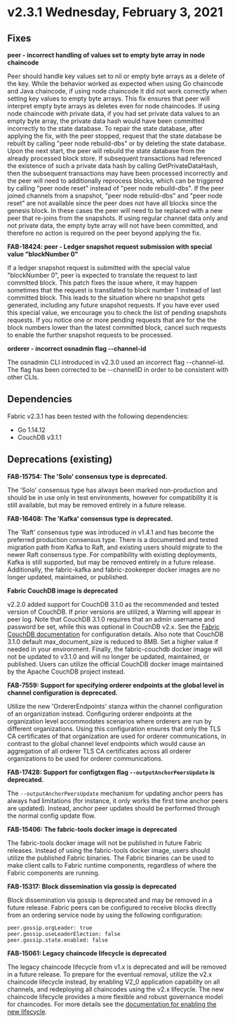 v2.3.1 Wednesday, February 3, 2021
==================================

Fixes
-----

**peer - incorrect handling of values set to empty byte array in node chaincode**

Peer should handle key values set to nil or empty byte arrays as a delete of the key.
While the behavior worked as expected when using Go chaincode and Java chaincode,
if using node chaincode it did not work correctly when setting key values to empty byte arrays.
This fix ensures that peer will interpret empty byte arrays as deletes even for node chaincodes.
If using node chaincode with private data, if you had set private data values to an empty
byte array, the private data hash would have been committed incorrectly to the state database.
To repair the state database, after applying the fix, with the peer stopped, request that
the state database be rebuilt by calling "peer node rebuild-dbs" or by deleting the state database.
Upon the next start, the peer will rebuild the state database from the already processed block store.
If subsequent transactions had referenced the existence of such a private data hash by calling
GetPrivateDataHash, then the subsequent transactions may have been processed incorrectly and
the peer will need to additionally reprocess blocks, which can be triggered by calling
"peer node reset" instead of "peer node rebuild-dbs".
If the peer joined channels from a snapshot, "peer node rebuild-dbs" and "peer node reset"
are not available since the peer does not have all blocks since the genesis block. In
these cases the peer will need to be replaced with a new peer that re-joins from the snapshots.
If using regular channel data only and not private data, the empty byte array will not
have been committed, and therefore no action is required on the peer beyond applying the fix.


**FAB-18424: peer - Ledger snapshot request submission with special value "blockNumber 0"**

If a ledger snapshot request is submitted with the special value "blockNumber 0", peer is expected to translate the request to last committed block. This patch fixes the issue where, it may happen sometimes that the request is transtlated to block number 1 instead of last committed block. This leads to the situation where no snapshot gets generated, including any future snapshot requests. If you have ever used this special value, we encourage you to check the list of pending snapshots requests. If you notice one or more pending requests that are for the the block numbers lower than the latest committed block, cancel such requests to enable the further snapshot requests to be processed.


**orderer - incorrect osnadmin flag --channel-id**

The osnadmin CLI introduced in v2.3.0 used an incorrect flag --channel-id.
The flag has been corrected to be --channelID in order to be consistent
with other CLIs.


Dependencies
------------
Fabric v2.3.1 has been tested with the following dependencies:
* Go 1.14.12
* CouchDB v3.1.1


Deprecations (existing)
-----------------------

**FAB-15754: The 'Solo' consensus type is deprecated.**

The 'Solo' consensus type has always been marked non-production and should be in
use only in test environments, however for compatibility it is still available,
but may be removed entirely in a future release.

**FAB-16408: The 'Kafka' consensus type is deprecated.**

The 'Raft' consensus type was introduced in v1.4.1 and has become the preferred
production consensus type.  There is a documented and tested migration path from
Kafka to Raft, and existing users should migrate to the newer Raft consensus type.
For compatibility with existing deployments, Kafka is still supported,
but may be removed entirely in a future release.
Additionally, the fabric-kafka and fabric-zookeeper docker images are no longer updated, maintained, or published.

**Fabric CouchDB image is deprecated**

v2.2.0 added support for CouchDB 3.1.0 as the recommended and tested version of CouchDB.
If prior versions are utilized, a Warning will appear in peer log.
Note that CouchDB 3.1.0 requires that an admin username and password be set,
while this was optional in CouchDB v2.x. See the
[Fabric CouchDB documentation](https://hyperledger-fabric.readthedocs.io/en/v2.2.0/couchdb_as_state_database.html#couchdb-configuration)
for configuration details.
Also note that CouchDB 3.1.0 default max_document_size is reduced to 8MB. Set a higher value if needed in your environment.
Finally, the fabric-couchdb docker image will not be updated to v3.1.0 and will no longer be updated, maintained, or published.
Users can utilize the official CouchDB docker image maintained by the Apache CouchDB project instead.

**FAB-7559: Support for specifying orderer endpoints at the global level in channel configuration is deprecated.**

Utilize the new 'OrdererEndpoints' stanza within the channel configuration of an organization instead.
Configuring orderer endpoints at the organization level accommodates
scenarios where orderers are run by different organizations. Using
this configuration ensures that only the TLS CA certificates of that organization
are used for orderer communications, in contrast to the global channel level endpoints which
would cause an aggregation of all orderer TLS CA certificates across
all orderer organizations to be used for orderer communications.

**FAB-17428: Support for configtxgen flag `--outputAnchorPeersUpdate` is deprecated.**

The `--outputAnchorPeersUpdate` mechanism for updating anchor peers has always had
limitations (for instance, it only works the first time anchor peers are updated).
Instead, anchor peer updates should be performed through the normal config update flow.

**FAB-15406: The fabric-tools docker image is deprecated**

The fabric-tools docker image will not be published in future Fabric releases.
Instead of using the fabric-tools docker image, users should utilize the
published Fabric binaries. The Fabric binaries can be used to make client calls
to Fabric runtime components, regardless of where the Fabric components are running.

**FAB-15317: Block dissemination via gossip is deprecated**

Block dissemination via gossip is deprecated and may be removed in a future release.
Fabric peers can be configured to receive blocks directly from an ordering service
node by using the following configuration:
```
peer.gossip.orgLeader: true
peer.gossip.useLeaderElection: false
peer.gossip.state.enabled: false
```

**FAB-15061: Legacy chaincode lifecycle is deprecated**

The legacy chaincode lifecycle from v1.x is deprecated and will be removed
in a future release. To prepare for the eventual removal, utilize the v2.x
chaincode lifecycle instead, by enabling V2_0 application capability on all
channels, and redeploying all chaincodes using the v2.x lifecycle. The new
chaincode lifecycle provides a more flexible and robust governance model
for chaincodes. For more details see the
[documentation for enabling the new lifecycle](https://hyperledger-fabric.readthedocs.io/en/release-2.2/enable_cc_lifecycle.html).
